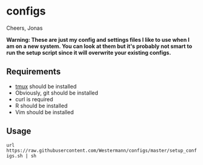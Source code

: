 # configs

Cheers, Jonas

__Warning: These are just my config and settings files I like to use when I am on a new system. You can look at them but it's probably not smart to run the setup script since it will overwrite your existing configs.__

## Requirements
* [tmux](https://tmux.github.io/) should be installed
* Obviously, git should be installed
* curl is required
* R should be installed
* Vim should be installed

## Usage
`url https://raw.githubusercontent.com/Westermann/configs/master/setup_configs.sh | sh`
